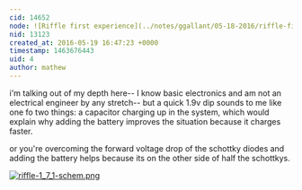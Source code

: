 ```yaml
---
cid: 14652
node: ![Riffle first experience](../notes/ggallant/05-18-2016/riffle-first-experience)
nid: 13123
created_at: 2016-05-19 16:47:23 +0000
timestamp: 1463676443
uid: 4
author: mathew
---
```


i'm talking out of my depth here-- I know basic electronics and am not an electrical engineer by any stretch-- but a quick 1.9v dip sounds to me like one fo two things:
a capacitor charging up in the system, which would explain why adding the battery improves the situation because it charges faster.

or you're overcoming the forward voltage drop of the schottky diodes and adding the battery helps because its on the other side of half the schottkys.

[![riffle-1_7_1-schem.png](//i.publiclab.org/system/images/photos/000/016/224/large/riffle-1_7_1-schem.png)](//i.publiclab.org/system/images/photos/000/016/224/original/riffle-1_7_1-schem.png)


